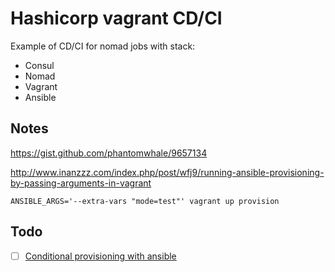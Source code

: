 # Hashicorp vagrant CD/CI
Example of CD/CI for nomad jobs with stack: 
- Consul
- Nomad
- Vagrant
- Ansible
## Notes
https://gist.github.com/phantomwhale/9657134 

http://www.inanzzz.com/index.php/post/wfj9/running-ansible-provisioning-by-passing-arguments-in-vagrant 

```
ANSIBLE_ARGS='--extra-vars "mode=test"' vagrant up provision 
```
## Todo
- [ ] [Conditional provisioning with ansible](https://stackoverflow.com/questions/28941494/conditionally-call-different-provision-in-vagrantfile) 